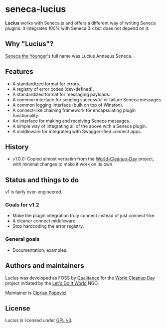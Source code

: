 # seneca-lucius

**Lucius** works with Seneca.js and offers a different way of writing Seneca plugins. It integrates 100% with Seneca 3.x but does not depend on it.

## Why "Lucius"?

[Seneca the Younger](https://en.wikipedia.org/wiki/Seneca_the_Younger)'s full name was Lucius Annaeus Seneca.

## Features

* A standardized format for errors.
* A registry of error codes (dev-defined).
* A standardized format for messaging payloads.
* A common interface for sending successful or failure Seneca messages.
* A common logging interface (built on top of Winston).
* A connect-like chaining framework for encapsulating plugin functionality.
* An interface for making and receiving Seneca messages.
* A simple way of integrating all of the above with a Seneca plugin.
* A middleware for integrating with Swagger-ified connect apps.

## History

* v1.0.0: Copied almost verbatim from the [World-Cleanup-Day](https://github.com/letsdoitworld/World-Cleanup-Day/) project, with minimal changes to make it work on its own.

## Status and things to do

v1 is fairly over-engineered.

### Goals for v1.2

* Make the plugin integration truly connect instead of just connect-like.
* A cleaner connect middleware.
* Stop hardcoding the error registry.

### General goals

* Documentation, examples.

## Authors and maintainers

Lucius was developed as FOSS by [Qualitance](https://github.com/qualitance) for the [World Cleanup Day](https://github.com/letsdoitworld/World-Cleanup-Day/) project initiated by the [Let's Do It World](https://github.com/letsdoitworld) NGO.

Maintainer is [Ciprian Popovici](https://github.com/cprpopqual).

## License

Lucius is licensed under [GPL v3](https://www.gnu.org/licenses/gpl-3.0.en.html).

